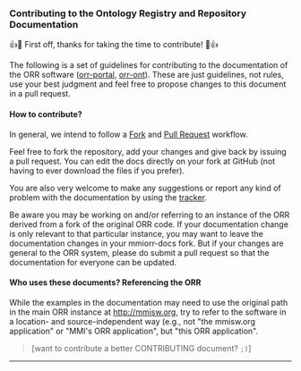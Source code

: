 ### Contributing to the Ontology Registry and Repository Documentation

:+1::tada: First off, thanks for taking the time to contribute! :tada::+1:

The following is a set of guidelines for contributing to the documentation of the 
ORR software ([orr-portal], [orr-ont]).
These are just guidelines, not rules, use your best judgment and feel free to 
propose changes to this document in a pull request.

#### How to contribute?

In general, we intend to follow a [Fork](https://help.github.com/articles/fork-a-repo/) and 
[Pull Request](https://help.github.com/articles/using-pull-requests/) workflow.

Feel free to fork the repository, add your changes and give back by issuing a pull request. 
You can edit the docs directly on your fork at GitHub 
(not having to ever download the files if you prefer). 

You are also very welcome to make any suggestions or report any kind of problem with the documentation 
by using the [tracker](https://github.com/mmisw/mmiorr-docs/issues).

Be aware you may be working on and/or referring to an instance of the ORR derived from a fork of the original ORR code. 
If your documentation change is only relevant to that particular instance, 
you may want to leave the documentation changes in your mmiorr-docs fork. 
But if your changes are general to the ORR system, 
please do submit a pull request so that the documentation for everyone can be updated.

#### Who uses these documents? Referencing the ORR

While the examples in the documentation may need to use the original path in the main ORR instance at http://mmisw.org, 
try to refer to the software in a location- and source-independent way 
(e.g., not "the mmisw.org application" or "MMI's ORR application", but "this ORR application". 

> \[want to contribute a better CONTRIBUTING document? `;)`\]

-----------
[orr-portal]: https://github.com/mmisw/orr-portal
[orr-ont]: https://github.com/mmisw/orr-ont
